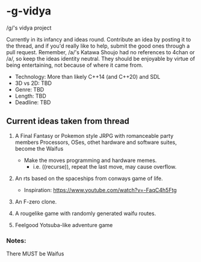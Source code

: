 # -g-vidya
/g/'s vidya project

Currently in its infancy and ideas round. Contribute an idea by posting it to the thread, and if you'd really like to help, submit the good ones through a pull request.
Remember, /a/'s Katawa Shoujo had no references to 4chan or /a/, so keep the ideas identity neutral. They should be enjoyable by virtue of being entertaining, not because of where it came from.

- Technology: More than likely C++14 (and C++20) and SDL
- 3D vs 2D: TBD
- Genre: TBD
- Length: TBD
- Deadline: TBD

## Current ideas taken from thread

1. A Final Fantasy or Pokemon style JRPG with romanceable party members
Processors, OSes, othet hardware and software suites, become the Waifus
   - Make the moves programming and hardware memes.
     - i.e. ((recurse)), repeat the last move, may cause overflow.

2. An rts based on the spaceships from conways game of life. 
   - Inspiration: https://www.youtube.com/watch?v=-FaqC4h5Ftg

3. An F-zero clone.

4. A rougelike game with randomly generated waifu routes.

5. Feelgood Yotsuba-like adventure game

### Notes:
There MUST be Waifus
